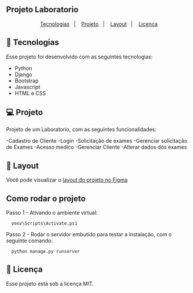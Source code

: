 ## Projeto Laboratorio

<p align="center">
  <a href="#-tecnologias">Tecnologias</a>&nbsp;&nbsp;&nbsp;|&nbsp;&nbsp;&nbsp;
  <a href="#-projeto">Projeto</a>&nbsp;&nbsp;&nbsp;|&nbsp;&nbsp;&nbsp;
  <a href="#-layout">Layout</a>&nbsp;&nbsp;&nbsp;|&nbsp;&nbsp;&nbsp;
  <a href="#memo-licença">Licença</a>
</p>

## 🚀 Tecnologias  

Esse projeto foi desenvolvido com as seguintes tecnologias:  

- Python
- Django
- Bootstrap
- Javascript
- HTML e CSS

## 💻 Projeto  

Projeto de um Laboratorio, com as seguintes funcionalidades:

-Cadastro de Cliente
-Login
-Solicitação de exames
-Gerenciar solicitação de Exames
-Acesso medico
-Gerenciar Cliente
-Alterar dados dos exames

## 🔖 Layout

Você pode visualizar o [layout do projeto no Figma](https://www.figma.com/file/FzqXqJXe5a8LWcq7LxISHN/Untitled?type=design&node-id=0-1&mode=design&t=LO7jO7shOtADB4oM-0) 

## Como rodar o projeto

Passo 1 - Ativando o ambiente virtual:

```
  venv\Scripts\Activate.ps1
```
Passo 2 - Rodar o servidor embutido para testar a instalação, com o seguinte comando:

```
  python manage.py runserver
```

## :memo: Licença

Esse projeto está sob a licença MIT.


